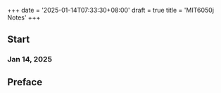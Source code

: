 +++
date = '2025-01-14T07:33:30+08:00'
draft = true
title = 'MIT6050j Notes'
+++
## Start
### Jan 14, 2025

## Preface
